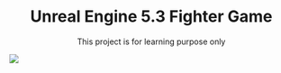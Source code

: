 <h1 align='center'>
  Unreal Engine 5.3 Fighter Game 
</h1>


<p align='center'>
  This project is for learning purpose only
</p>
<img src="{[BadgeURLHere](https://img.shields.io/badge/Epic%20Games-313131?style=for-the-badge&logo=Epic%20Games&logoColor=white)https://img.shields.io/badge/Epic%20Games-313131?style=for-the-badge&logo=Epic%20Games&logoColor=white}" />
